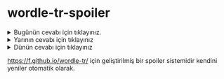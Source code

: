 # wordle-tr-spoiler

<details>
  <summary>Bugünün cevabı için tıklayınız.</summary>
  <br>
    <b> madem </b>
</details>

<details>
  <summary>Yarının cevabı için tıklayınız</summary>
  <br>
   <b> çalış </b>
</details>

<details>
  <summary>Dünün cevabı için tıklayınız </summary>
  <br>
  <b> kalım </b>
</details>

https://f.github.io/wordle-tr/ için geliştirilmiş bir spoiler sistemidir kendini yeniler otomatik olarak.

